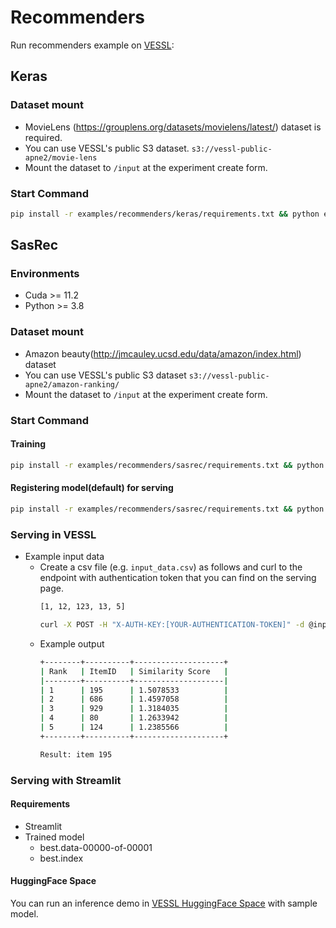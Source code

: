 # Recommenders
Run recommenders example on [VESSL](https://vessl.ai):

## Keras
### Dataset mount
* MovieLens (https://grouplens.org/datasets/movielens/latest/) dataset is required.
* You can use VESSL's public S3 dataset. `s3://vessl-public-apne2/movie-lens`
* Mount the dataset to `/input` at the experiment create form.
### Start Command
  ```bash
  pip install -r examples/recommenders/keras/requirements.txt && python examples/recommenders/keras/main.py --save-model
  ```


## SasRec

### Environments
* Cuda >= 11.2
* Python >= 3.8

### Dataset mount 
* Amazon beauty(http://jmcauley.ucsd.edu/data/amazon/index.html) dataset  
* You can use VESSL's public S3 dataset `s3://vessl-public-apne2/amazon-ranking/`
* Mount the dataset to `/input` at the experiment create form.

### Start Command 
#### Training
  ```bash
  pip install -r examples/recommenders/sasrec/requirements.txt && python examples/recommenders/sasrec/main.py
  ```
#### Registering model(default) for serving
  ```bash
  pip install -r examples/recommenders/sasrec/requirements.txt && python examples/recommenders/sasrec/model.py
  ```

### Serving in VESSL
* Example input data
  * Create a csv file (e.g. `input_data.csv`) as follows and curl to the endpoint with authentication token that you can find on the serving page. 
    ```bash
    [1, 12, 123, 13, 5]
    ```
    ```bash
    curl -X POST -H "X-AUTH-KEY:[YOUR-AUTHENTICATION-TOKEN]" -d @input_data.csv https://service-XXXX.apne2-prod1-cluster.savvihub.com
    ```
  * Example output
    ```bash 
    +--------+----------+--------------------+
    | Rank   | ItemID   | Similarity Score   |
    |--------+----------+--------------------|
    | 1      | 195      | 1.5078533          |
    | 2      | 686      | 1.4597058          |
    | 3      | 929      | 1.3184035          |
    | 4      | 80       | 1.2633942          |
    | 5      | 124      | 1.2385566          |
    +--------+----------+--------------------+
    
    Result: item 195
    ```
    
### Serving with Streamlit
#### Requirements
* Streamlit
* Trained model
  * best.data-00000-of-00001
  * best.index
#### HuggingFace Space
You can run an inference demo in [VESSL HuggingFace Space](https://huggingface.co/spaces/VESSL/recommender) with sample model.
